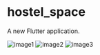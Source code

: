 # hostel_space

A new Flutter application.

![image1](https://user-images.githubusercontent.com/79020659/118803527-170f2700-b8c1-11eb-9646-2768bfd7b9a9.jpeg)
![image2](https://user-images.githubusercontent.com/79020659/118803530-18405400-b8c1-11eb-9ccd-c236bb8ce869.jpeg)
![image3](https://user-images.githubusercontent.com/79020659/118803534-18d8ea80-b8c1-11eb-97ac-08ddd8703867.jpeg)















